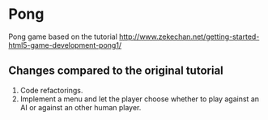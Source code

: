 # Pong
Pong game based on the tutorial http://www.zekechan.net/getting-started-html5-game-development-pong1/

## Changes compared to the original tutorial
1. Code refactorings.
2. Implement a menu and let the player choose whether to play against an AI or against an other human player.
